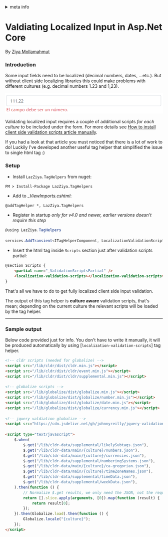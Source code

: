 <!-- meta tags details, will be assigned to meta tags inside header by js -->
<div id="meta-info">
<details><summary>meta info</summary>

> * Title: <i id="md-title">Valdiating Localized Input in Asp.Net Core</i>
> * Keywords: <i id="md-keywords">asp.net-core, taghelpers, language, localizatin, valdiating, input</i>
> * Description: <i id="md-description">Valdiating localized input in Asp.Net Core like decimals.</i>
> * Author: <i id="md-author">Ziya Mollamahmut</i>
> * Date: <i id="md-date">27-Mar-2020</i>
> * Image: <i id="md-image">https://github.com/LazZiya/Docs/raw/master/LazZiya.TagHelpers/v4.0/images/lazziya-tagheleprs-logo.png</i>
> * Image-alt: <i id="md-image-alt">LazZiya.TagHelpers Logo</i>
> * Version: <i id="md-version">v4.0</i>

</details>
</div>

# Valdiating Localized Input in Asp.Net Core

By [Ziya Mollamahmut](https://github.com/LazZiya)

### Introduction
Some input fields need to be localized (decimal numbers, dates, ...etc.). But without client side localizing libraries this could make problems with different cultures (e.g. decimal numbers 1.23 and 1,23).

![ES number input validiation](https://github.com/LazZiya/Docs/raw/master/LazZiya.TagHelpers/v4.0/images/localization-validiation-scripts-number-es.PNG)

Validating localized input requires a couple of additional scripts _for each culture_ to be included under the form. For more details see [How to install client side validation scripts article manually][1].

If you had a look at that article you must noticed that there is a lot of work to do! Luckily I've developed another useful tag helper that simplified the issue to single html tag :)

### Setup
- Install `LazZiya.TagHelpers` from nuget:
````
PM > Install-Package LazZiya.TagHelpers
````

- Add to __ViewImports.cshtml_:
````html
@addTagHelper *, LazZiya.TagHelpers
````

- Register in startup _only for v4.0 and newer, earlier versions doesn't require this step_
````cs
@using LazZiya.TagHelpers

services.AddTransient<ITagHelperComponent, LocalizationValidationScriptsTagHelperComponent>();
````

- Insert the html tag inside `Scripts` section just after validation scripts partial:
````html
@section Scripts {
    <partial name="_ValidationScriptsPartial" />
    <localization-validation-scripts></localization-validation-scripts>
}
````

That's all we have to do to get fully localized client side input validation. 

The output of this tag helper is **culture aware** validation scripts, that's mean; depending on the current culture the relevant scripts will be loaded by the tag helper. 

----
### Sample output
Below code provided just for info. You don't have to write it manually, it will be produced automatically by using [`localization-validation-scripts`] tag helper.

````html
<!-- cldr scripts (needed for globalize) -->
<script src="/lib/cldr/dist/cldr.min.js"></script>
<script src="/lib/cldr/dist/cldr/event.min.js"></script>
<script src="/lib/cldr/dist/cldr/supplemental.min.js"></script>

<!-- globalize scripts -->
<script src="/lib/globalize/dist/globalize.min.js"></script>
<script src="/lib/globalize/dist/globalize/number.min.js"></script>
<script src="/lib/globalize/dist/globalize/date.min.js"></script>
<script src="/lib/globalize/dist/globalize/currency.min.js"></script>

<!-- jquery valdiation globalize -->
<script src="https://cdn.jsdelivr.net/gh/johnnyreilly/jquery-validation-globalize@1.0.0/jquery.validate.globalize.min.js"></script>

<script type="text/javascript">
    $.when(
        $.get("/lib/cldr-data/supplemental/likelySubtags.json"),
        $.get("/lib/cldr-data/main/{culture}/numbers.json"),
        $.get("/lib/cldr-data/main/{culture}/currencies.json"),
        $.get("/lib/cldr-data/supplemental/numberingSystems.json"),
        $.get("/lib/cldr-data/main/{culture}/ca-gregorian.json"),
        $.get("/lib/cldr-data/main/{culture}/timeZoneNames.json"),
        $.get("/lib/cldr-data/supplemental/timeData.json"),
        $.get("/lib/cldr-data/supplemental/weekData.json"),
    ).then(function () {
        // Normalize $.get results, we only need the JSON, not the request statuses.
        return [].slice.apply(arguments, [0]).map(function (result) {
            return result[0];
        });
    }).then(Globalize.load).then(function () {
        Globalize.locale("{culture}");
    });
</script>
````

[1]:http://www.ziyad.info/en/articles/35-How_to_install_client_side_validation_scripts